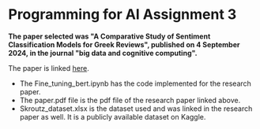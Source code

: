 # Programming for AI Assignment 3

**The paper selected was "A Comparative Study of Sentiment Classification Models for Greek Reviews", published on 4 September 2024, in the journal "big data and cognitive computing".**

The paper is linked [here](https://www.mdpi.com/2504-2289/8/9/107).

- The Fine_tuning_bert.ipynb has the code implemented for the research paper.
- The paper.pdf file is the pdf file of the research paper linked above.
- Skroutz_dataset.xlsx is the dataset used and was linked in the research paper as well. It is a publicly available dataset on Kaggle.
